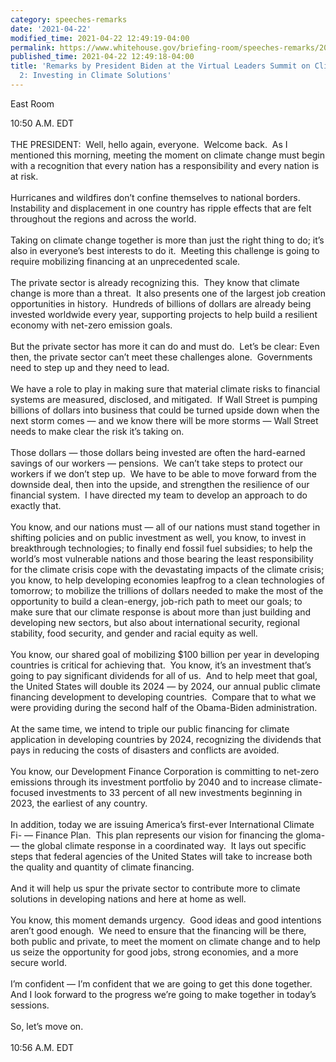 ```yaml
---
category: speeches-remarks
date: '2021-04-22'
modified_time: 2021-04-22 12:49:19-04:00
permalink: https://www.whitehouse.gov/briefing-room/speeches-remarks/2021/04/22/remarks-by-president-biden-at-the-virtual-leaders-summit-on-climate-session-2-investing-in-climate-solutions/
published_time: 2021-04-22 12:49:18-04:00
title: 'Remarks by President Biden at the Virtual Leaders Summit on Climate Session
  2: Investing in Climate Solutions'
---
```

 
East Room

10:50 A.M. EDT  
   
THE PRESIDENT:  Well, hello again, everyone.  Welcome back.  As I
mentioned this morning, meeting the moment on climate change must begin
with a recognition that every nation has a responsibility and every
nation is at risk.  
   
Hurricanes and wildfires don’t confine themselves to national borders. 
Instability and displacement in one country has ripple effects that are
felt throughout the regions and across the world.  
   
Taking on climate change together is more than just the right thing to
do; it’s also in everyone’s best interests to do it.  Meeting this
challenge is going to require mobilizing financing at an unprecedented
scale.  
   
The private sector is already recognizing this.  They know that climate
change is more than a threat.  It also presents one of the largest job
creation opportunities in history.  Hundreds of billions of dollars are
already being invested worldwide every year, supporting projects to help
build a resilient economy with net-zero emission goals.  
   
But the private sector has more it can do and must do.  Let’s be clear:
Even then, the private sector can’t meet these challenges alone. 
Governments need to step up and they need to lead.  
   
We have a role to play in making sure that material climate risks to
financial systems are measured, disclosed, and mitigated.  If Wall
Street is pumping billions of dollars into business that could be turned
upside down when the next storm comes — and we know there will be more
storms — Wall Street needs to make clear the risk it’s taking on.  
   
Those dollars — those dollars being invested are often the hard-earned
savings of our workers — pensions.  We can’t take steps to protect our
workers if we don’t step up.  We have to be able to move forward from
the downside deal, then into the upside, and strengthen the resilience
of our financial system.  I have directed my team to develop an approach
to do exactly that.  
   
You know, and our nations must — all of our nations must stand together
in shifting policies and on public investment as well, you know, to
invest in breakthrough technologies; to finally end fossil fuel
subsidies; to help the world’s most vulnerable nations and those bearing
the least responsibility for the climate crisis cope with the
devastating impacts of the climate crisis; you know, to help developing
economies leapfrog to a clean technologies of tomorrow; to mobilize the
trillions of dollars needed to make the most of the opportunity to build
a clean-energy, job-rich path to meet our goals; to make sure that our
climate response is about more than just building and developing new
sectors, but also about international security, regional stability, food
security, and gender and racial equity as well.  
   
You know, our shared goal of mobilizing $100 billion per year in
developing countries is critical for achieving that.  You know, it’s an
investment that’s going to pay significant dividends for all of us.  And
to help meet that goal, the United States will double its 2024 — by
2024, our annual public climate financing development to developing
countries.  Compare that to what we were providing during the second
half of the Obama-Biden administration.  
   
At the same time, we intend to triple our public financing for climate
application in developing countries by 2024, recognizing the dividends
that pays in reducing the costs of disasters and conflicts are
avoided.  
   
You know, our Development Finance Corporation is committing to net-zero
emissions through its investment portfolio by 2040 and to increase
climate-focused investments to 33 percent of all new investments
beginning in 2023, the earliest of any country.  
   
In addition, today we are issuing America’s first-ever International
Climate Fi- — Finance Plan.  This plan represents our vision for
financing the gloma- — the global climate response in a coordinated
way.  It lays out specific steps that federal agencies of the United
States will take to increase both the quality and quantity of climate
financing.  
   
And it will help us spur the private sector to contribute more to
climate solutions in developing nations and here at home as well.  
   
You know, this moment demands urgency.  Good ideas and good intentions
aren’t good enough.  We need to ensure that the financing will be there,
both public and private, to meet the moment on climate change and to
help us seize the opportunity for good jobs, strong economies, and a
more secure world.   
   
I’m confident — I’m confident that we are going to get this done
together.  And I look forward to the progress we’re going to make
together in today’s sessions.  
   
So, let’s move on.   
   
10:56 A.M. EDT
